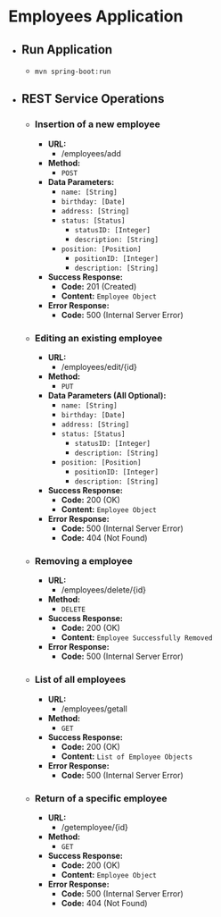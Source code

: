 # Employees Application
* ## Run Application
    * `mvn spring-boot:run`
* ## REST Service Operations

    * ### **Insertion of a new employee**
        * **URL:**
            * /employees/add
        * **Method:**
            * `POST`
        * **Data Parameters:**
            * `name: [String]`
            * `birthday: [Date]`
            * `address: [String]`
            * `status: [Status]`
                * `statusID: [Integer]`
                * `description: [String]`
            * `position: [Position]`
                * `positionID: [Integer]`
                * `description: [String]`
        * **Success Response:**
            * **Code:** 201 (Created)
            * **Content:** `Employee Object`
        * **Error Response:**
            * **Code:** 500 (Internal Server Error)



    * ### **Editing an existing employee**
        * **URL:**
            * /employees/edit/{id}
        * **Method:**
            * `PUT`
        * **Data Parameters (All Optional):**
            * `name: [String]`
            * `birthday: [Date]`
            * `address: [String]`
            * `status: [Status]`
                * `statusID: [Integer]`
                * `description: [String]`
            * `position: [Position]`
                * `positionID: [Integer]`
                * `description: [String]`
        * **Success Response:**
            * **Code:** 200 (OK)
            * **Content:** `Employee Object`
        * **Error Response:**
            * **Code:** 500 (Internal Server Error)
            * **Code:** 404 (Not Found)


    * ### **Removing a employee**
        * **URL:**
            * /employees/delete/{id}
        * **Method:**
            * `DELETE`
        * **Success Response:**
            * **Code:** 200 (OK)
            * **Content:** `Employee Successfully Removed`
        * **Error Response:**
            * **Code:** 500 (Internal Server Error)

    * ### **List of all employees**
        * **URL:**
            * /employees/getall
        * **Method:**
            * `GET`
        * **Success Response:**
            * **Code:** 200 (OK)
            * **Content:** `List of Employee Objects`
        * **Error Response:**
            * **Code:** 500 (Internal Server Error)

    * ### **Return of a specific employee**
        * **URL:**
            * /getemployee/{id}
        * **Method:**
            * `GET`
        * **Success Response:**
            * **Code:** 200 (OK)
            * **Content:** `Employee Object`
        * **Error Response:**
            * **Code:** 500 (Internal Server Error)
            * **Code:** 404 (Not Found)